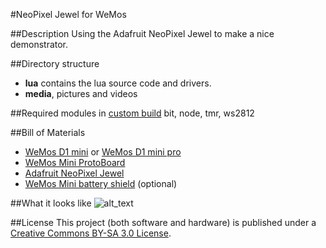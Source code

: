 #NeoPixel Jewel for WeMos

##Description
Using the Adafruit NeoPixel Jewel to make a nice demonstrator.

##Directory structure
- **lua** contains the lua source code and drivers.
- **media**, pictures and videos

##Required modules in [custom build](https://nodemcu-build.com/)
bit, node, tmr, ws2812

##Bill of Materials
- [WeMos D1 mini](https://www.wemos.cc/product/d1-mini.html) or [WeMos D1 mini pro](https://www.wemos.cc/product/d1-mini-pro.html)
- [WeMos Mini ProtoBoard](https://www.wemos.cc/product/protoboard.html)
- [Adafruit NeoPixel Jewel](https://www.adafruit.com/product/2860)
- [WeMos Mini battery shield](https://www.wemos.cc/product/battery-shield.html) (optional)

##What it looks like
![alt_text](https://raw.githubusercontent.com/SeventhDwarf/WeMos/master/NeoPixel-Jewel/media/WeMos-NeoPixel-Jewel.png)

##License
This project (both software and hardware) is published under a [Creative Commons BY-SA 3.0 License](http://creativecommons.org/licenses/by-sa/3.0/).

